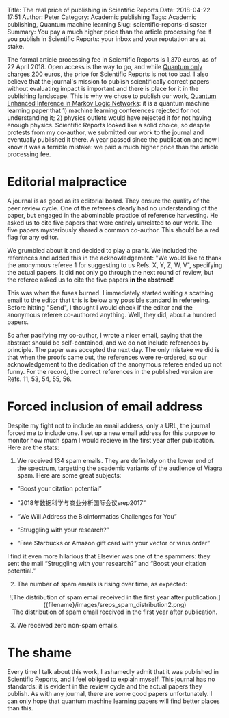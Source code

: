 Title: The real price of publishing in Scientific Reports
Date: 2018-04-22 17:51
Author: Peter
Category: Academic publishing
Tags: Academic publishing, Quantum machine learning
Slug: scientific-reports-disaster
Summary: You pay a much higher price than the article processing fee if you publish in Scientific Reports: your inbox and your reputation are at stake.

The formal article processing fee in Scientific Reports is 1,370 euros, as of 22 April 2018. Open access is the way to go, and while [Quantum only charges 200 euros](https://quantum-journal.org/instructions/authors/), the price for Scientific Reports is not too bad. I also believe that the journal's mission to publish scientifically correct papers without evaluating impact is important and there is place for it in the publishing landscape. This is why we chose to publish our work, [Quantum Enhanced Inference in Markov Logic Networks](https://arxiv.org/abs/1611.08104): it is a quantum machine learning paper that 1) machine learning conferences rejected for not understanding it; 2) physics outlets would have rejected it for not having enough physics. Scientific Reports looked like a solid choice, so despite protests from my co-author, we submitted our work to the journal and eventually published it there. A year passed since the publication and now I know it was a terrible mistake: we paid a much higher price than the article processing fee.

Editorial malpractice
=====================
A journal is as good as its editorial board. They ensure the quality of the peer review cycle. One of the referees clearly had no understanding of the paper, but engaged in the abominable practice of reference harvesting. He asked us to cite five papers that were entirely unrelated to our work. The five papers mysteriously shared a common co-author. This should be a red flag for any editor.

We grumbled about it and decided to play a prank. We included the references and added this in the acknowledgement: "We would like to thank the anonymous referee 1 for suggesting to us Refs. X, Y, Z, W, V", specifying the actual papers. It did not only go through the next round of review, but the referee asked us to cite the five papers **in the abstract**!

This was when the fuses burned. I immediately started writing a scathing email to the editor that this is below any possible standard in refereeing. Before hitting "Send", I thought I would check if the editor and the anonymous referee co-authored anything. Well, they did, about a hundred papers.

So after pacifying my co-author, I wrote a nicer email, saying that the abstract should be self-contained, and we do not include references by principle. The paper was accepted the next day. The only mistake we did is that when the proofs came out, the references were re-ordered, so our acknowledgement to the dedication of the anonymous referee ended up not funny. For the record, the correct references in the published version are Refs. 11, 53, 54, 55, 56.

Forced inclusion of email address
=================================
Despite my fight not to include an email address, only a URL, the journal forced me to include one. I set up a new email address for this purpose to monitor how much spam I would recieve in the first year after publication. Here are the stats:

1) We received 134 spam emails. They are definitely on the lower end of the spectrum, targetting the academic variants of the audience of Viagra spam. Here are some great subjects:

  - “Boost your citation potential”
  
  - “2018年数据科学与商业分析国际会议srep2017”
  
  - “We Will Address the Bioinformatics Challenges for You”
  
  - “Struggling with your research?”
  
  - “Free Starbucks or Amazon gift card with your vector or virus order”

I find it even more hilarious that Elsevier was one of the spammers: they sent the mail “Struggling with your research?” and “Boost your citation potential.”

2) The number of spam emails is rising over time, as expected:

<center>![The distribution of spam email received in the first year after publication.]({filename}/images/sreps_spam_distribution2.png)<br>
The distribution of spam email received in the first year after publication.</center>

3) We received zero non-spam emails.

The shame
=========
Every time I talk about this work, I ashamedly admit that it was published in Scientific Reports, and I feel obliged to explain myself. This journal has no standards: it is evident in the review cycle and the actual papers they publish. As with any journal, there are some good papers unfortunately. I can only hope that quantum machine learning papers will find better places than this.
